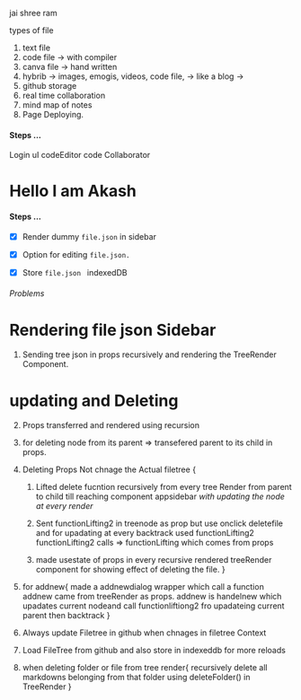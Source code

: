 jai shree ram

types of file
1. text file
2. code file -> with compiler
3. canva file -> hand written
4. hybrib -> images, emogis, videos, code file, -> like a blog ->
5. github storage
6. real time collaboration
7. mind map of notes
8. Page Deploying.


#### Steps ...

Login uI
codeEditor
code Collaborator






# Hello I am Akash

#### Steps ...

* [x] Render dummy `file.json` in sidebar

* [x] Option for editing `file.json.`

* [x] Store `file.json ` indexedDB


###### Problems ######

# Rendering file json Sidebar
1. Sending tree json in props recursively and rendering the TreeRender Component.

# updating and Deleting
2. Props transferred and rendered using recursion 
3. for deleting node from its parent => transefered parent to its child in props.

4.  Deleting Props Not chnage the Actual filetree {
    1. Lifted delete fucntion recursively from every tree Render from parent to child 
    till reaching component appsidebar *with updating the node at every render*
    2. Sent functionLifting2 in treenode as prop
        but use onclick deletefile
        and for upadating at every backtrack used functionLifting2
        functionLifting2 calls => functionLifting which comes from props

    3. made usestate of props in every recursive rendered treeRender component
    for showing effect of deleting the file.
}

5. for addnew{
    made a addnewdialog wrapper which call a function addnew came from treeRender as props.
    addnew is handelnew which upadates current nodeand call functionliftiong2 fro upadateing current parent then backtrack
}


6. Always update Filetree in github when chnages in filetree Context
7. Load FileTree from github and also store in indexeddb for more reloads

8. when deleting folder or file from tree render{
    recursively delete all markdowns belonging from that folder using deleteFolder() in TreeRender 
}
